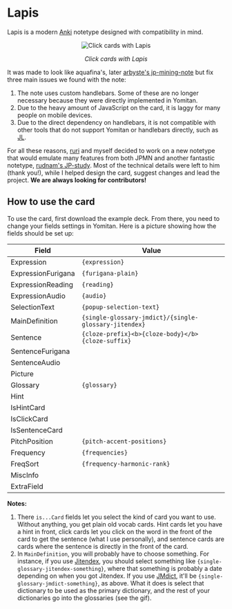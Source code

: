 # Lapis
Lapis is a modern [Anki](https://apps.ankiweb.net/) notetype designed with compatibility in mind. 

<div align="center">
  <img src="https://github.com/donkuri/lapis/raw/main/assets/Lapis.gif" alt="Click cards with Lapis">
  <p><em>Click cards with Lapis</em></p>
</div>

It was made to look like aquafina's, later [arbyste's jp-mining-note](https://arbyste.github.io/jp-mining-note-prerelease/) but fix three main issues we found with the note:

1. The note uses custom handlebars. Some of these are no longer necessary because they were directly implemented in Yomitan.
2. Due to the heavy amount of JavaScript on the card, it is laggy for many people on mobile devices.
3. Due to the direct dependency on handlebars, it is not compatible with other tools that do not support Yomitan or handlebars directly, such as [JL](https://github.com/rampaa/JL).

For all these reasons, [ruri](link-to-ruris-github) and myself decided to work on a new notetype that would emulate many features from both JPMN and another fantastic notetype, [rudnam's JP-study](https://github.com/rudnam/JP-study). Most of the technical details were left to him (thank you!), while I helped design the card, suggest changes and lead the project. **We are always looking for contributors!**

## How to use the card

To use the card, first download the example deck. From there, you need to change your fields settings in Yomitan. Here is a picture showing how the fields should be set up:


| Field              | Value                                             |
| ------------------ | ------------------------------------------------- |
| Expression         | `{expression}`                                    |
| ExpressionFurigana | `{furigana-plain}`                                |
| ExpressionReading  | `{reading}`                                       |
| ExpressionAudio    | `{audio}`                                         |
| SelectionText      | `{popup-selection-text}`                          |
| MainDefinition     | `{single-glossary-jmdict}/{single-glossary-jitendex}`|
| Sentence           | `{cloze-prefix}<b>{cloze-body}</b>{cloze-suffix}` |
| SentenceFurigana   |                                                   |
| SentenceAudio      |                                                   |
| Picture            |                                                   |
| Glossary           | `{glossary}`                                      |
| Hint               |                                                   |
| IsHintCard         |                                                   |
| IsClickCard        |                                                   |
| IsSentenceCard     |                                                   |
| PitchPosition      | `{pitch-accent-positions}`                        |
| Frequency          | `{frequencies}`                                   |
| FreqSort           | `{frequency-harmonic-rank}`                       |
| MiscInfo           |                                                   |
| ExtraField         |                                                   |

**Notes:**

1. There `is...Card` fields let you select the kind of card you want to use. Without anything, you get plain old vocab cards. Hint cards let you have a hint in front, click cards let you click on the word in the front of the card to get the sentence (what I use personally), and sentence cards are cards where the sentence is directly in the front of the card.
2. In `MainDefinition`, you will probably have to choose something. For instance, if you use [Jitendex](https://jitendex.org/), you should select something like `{single-glossary-jitendex-something}`, where that something is probably a date depending on when you got Jitendex. If you use [JMdict](https://github.com/yomidevs/jmdict-yomitan/releases), it'll be `{single-glossary-jmdict-something}`, as above. What it does is select that dictionary to be used as the primary dictionary, and the rest of your dictionaries go into the glossaries (see the gif).
